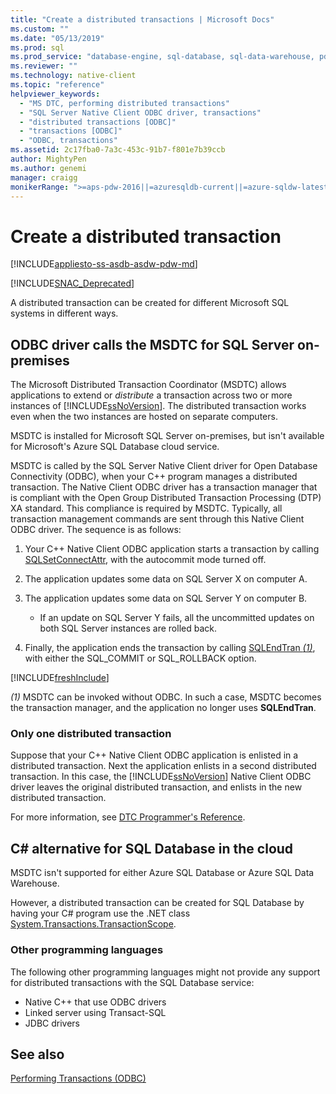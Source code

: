 ```yaml
---
title: "Create a distributed transactions | Microsoft Docs"
ms.custom: ""
ms.date: "05/13/2019"
ms.prod: sql
ms.prod_service: "database-engine, sql-database, sql-data-warehouse, pdw"
ms.reviewer: ""
ms.technology: native-client
ms.topic: "reference"
helpviewer_keywords: 
  - "MS DTC, performing distributed transactions"
  - "SQL Server Native Client ODBC driver, transactions"
  - "distributed transactions [ODBC]"
  - "transactions [ODBC]"
  - "ODBC, transactions"
ms.assetid: 2c17fba0-7a3c-453c-91b7-f801e7b39ccb
author: MightyPen
ms.author: genemi
manager: craigg
monikerRange: ">=aps-pdw-2016||=azuresqldb-current||=azure-sqldw-latest||>=sql-server-2016||=sqlallproducts-allversions||>=sql-server-linux-2017||=azuresqldb-mi-current"
---
```

# Create a distributed transaction

[!INCLUDE[appliesto-ss-asdb-asdw-pdw-md](../../../includes/appliesto-ss-asdb-asdw-pdw-md.md)]

<!--
The following includes .md file is Empty, as of long before 2019/May/13.
/includes/snac-deprecated.md
-->

[!INCLUDE[SNAC_Deprecated](../../../includes/snac-deprecated.md)]

A distributed transaction can be created for different Microsoft SQL systems in different ways.

## ODBC driver calls the MSDTC for SQL Server on-premises

The Microsoft Distributed Transaction Coordinator (MSDTC) allows applications to extend or _distribute_ a transaction across two or more instances of [!INCLUDE[ssNoVersion](../../../includes/ssnoversion-md.md)]. The distributed transaction works even when the two instances are hosted on separate computers.

MSDTC is installed for Microsoft SQL Server on-premises, but isn't available for Microsoft's Azure SQL Database cloud service.

MSDTC is called by the SQL Server Native Client driver for Open Database Connectivity (ODBC), when your C++ program manages a distributed transaction. The Native Client ODBC driver has a transaction manager that is compliant with the Open Group Distributed Transaction Processing (DTP) XA standard. This compliance is required by MSDTC. Typically, all transaction management commands are sent through this Native Client ODBC driver. The sequence is as follows:

1. Your C++ Native Client ODBC application starts a transaction by calling [SQLSetConnectAttr](../../../relational-databases/native-client-odbc-api/sqlsetconnectattr.md), with the autocommit mode turned off.

2. The application updates some data on SQL Server X on computer A.

3. The application updates some data on SQL Server Y on computer B.
    - If an update on SQL Server Y fails, all the uncommitted updates on both SQL Server instances are rolled back.

4. Finally, the application ends the transaction by calling [SQLEndTran _(1)_](../../../relational-databases/native-client-odbc-api/sqlendtran.md), with either the SQL_COMMIT or SQL_ROLLBACK option.

[!INCLUDE[freshInclude](../../../includes/paragraph-content/fresh-note-steps-feedback.md)]

_(1)_ MSDTC can be invoked without ODBC. In such a case, MSDTC becomes the transaction manager, and the application no longer uses **SQLEndTran**.

### Only one distributed transaction

Suppose that your C++ Native Client ODBC application is enlisted in a distributed transaction. Next the application enlists in a second distributed transaction. In this case, the [!INCLUDE[ssNoVersion](../../../includes/ssnoversion-md.md)] Native Client ODBC driver leaves the original distributed transaction, and enlists in the new distributed transaction.

For more information, see [DTC Programmer's Reference](https://docs.microsoft.com/previous-versions/windows/desktop/ms686108\(v=vs.85\)).

## C# alternative for SQL Database in the cloud

MSDTC isn't supported for either Azure SQL Database or Azure SQL Data Warehouse.

However, a distributed transaction can be created for SQL Database by having your C# program use the .NET class [System.Transactions.TransactionScope](/dotnet/api/system.transactions.transactionscope).

### Other programming languages

The following other programming languages might not provide any support for distributed transactions with the SQL Database service:

- Native C++ that use ODBC drivers
- Linked server using Transact-SQL
- JDBC drivers

## See also

[Performing Transactions (ODBC)](performing-transactions-in-odbc.md)
